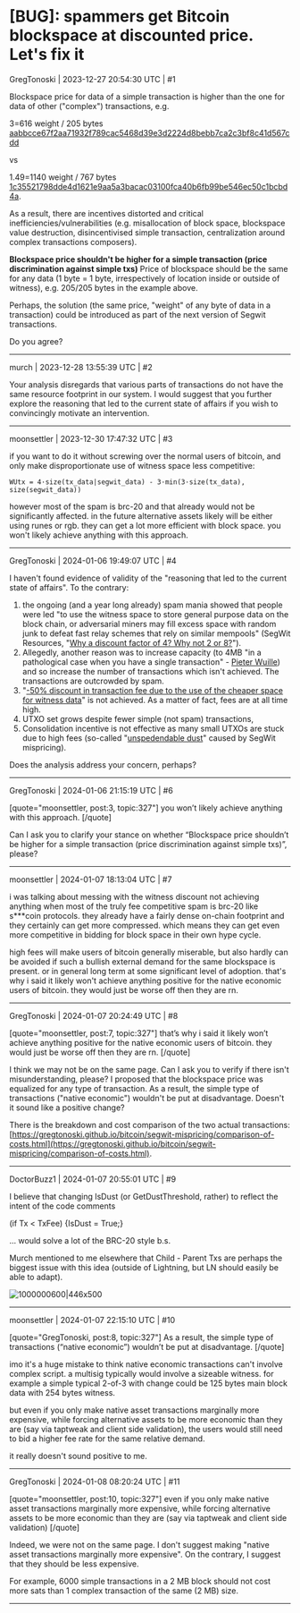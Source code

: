 # [BUG]: spammers get Bitcoin blockspace at discounted price. Let's fix it

GregTonoski | 2023-12-27 20:54:30 UTC | #1

Blockspace price for data of a simple transaction is higher than the one for data of other ("complex") transactions, e.g.
 
3=616 weight / 205 bytes [aabbcce67f2aa71932f789cac5468d39e3d2224d8bebb7ca2c3bf8c41d567cdd](https://mempool.space/tx/aabbcce67f2aa71932f789cac5468d39e3d2224d8bebb7ca2c3bf8c41d567cdd)

vs

1.49=1140 weight / 767 bytes [1c35521798dde4d1621e9aa5a3bacac03100fca40b6fb99be546ec50c1bcbd4a](https://mempool.space/tx/1c35521798dde4d1621e9aa5a3bacac03100fca40b6fb99be546ec50c1bcbd4a).

As a result, there are incentives distorted and critical inefficiencies/vulnerabilities (e.g. misallocation of block space, blockspace value destruction, disincentivised simple transaction, centralization around complex transactions composers).

**Blockspace price shouldn't be higher for a simple transaction (price discrimination against simple txs)**
Price of blockspace should be the same for any data (1 byte = 1 byte, irrespectively of location inside or outside of witness), e.g. 205/205 bytes in the example above. 

Perhaps, the solution (the same price, "weight" of any byte of data in a transaction) could be introduced as part of the next version of Segwit transactions.

Do you agree?

-------------------------

murch | 2023-12-28 13:55:39 UTC | #2

Your analysis disregards that various parts of transactions do not have the same resource footprint in our system. I would suggest that you further explore the reasoning that led to the current state of affairs if you wish to convincingly motivate an intervention.

-------------------------

moonsettler | 2023-12-30 17:47:32 UTC | #3

if you want to do it without screwing over the normal users of bitcoin, and only make disproportionate use of witness space less competitive:

`WUtx = 4·size(tx_data|segwit_data) - 3·min(3·size(tx_data), size(segwit_data))`

however most of the spam is brc-20 and that already would not be significantly affected. in the future alternative assets likely will be either using runes or rgb. they can get a lot more efficient with block space. you won't likely achieve anything with this approach.

-------------------------

GregTonoski | 2024-01-06 19:49:07 UTC | #4

I haven't found evidence of validity of the "reasoning that led to the current state of affairs". To the contrary:
1. the ongoing (and a year long already) spam mania showed that people were led "to use the witness space to store general purpose data on the block chain, or adversarial miners may fill excess space with random junk to defeat fast relay schemes that rely on similar mempools" (SegWit Resources, "[Why a discount factor of 4? Why not 2 or 8?](https://medium.com/segwit-co/why-a-discount-factor-of-4-why-not-2-or-8-bbcebe91721e)").
2. Allegedly, another reason was to increase capacity (to 4MB "in a pathological case when you have a single transaction"  - [Pieter Wuille](https://www.youtube.com/live/NOYNZB5BCHM?feature=shared&t=2105)) and so increase the number of transactions which isn't achieved. The transactions are outcrowded by spam. 
3. "[-50% discount in transaction fee due to the use of the cheaper space for witness data](https://youtu.be/T1fqOEhFP40?feature=shared&t=2577)" is not achieved. As a matter of fact, fees are at all time high.
4. UTXO set grows despite fewer simple (not spam) transactions,
5. Consolidation incentive is not effective as many small UTXOs are stuck due to high fees (so-called "[unspedendable dust](https://bitcoin.stackexchange.com/a/108336/135945)" caused by SegWit mispricing).

Does the analysis address your concern, perhaps?

-------------------------

GregTonoski | 2024-01-06 21:15:19 UTC | #6

[quote="moonsettler, post:3, topic:327"]
you won’t likely achieve anything with this approach.
[/quote]

Can I ask you to clarify your stance on whether “Blockspace price shouldn’t be higher for a simple transaction (price discrimination against simple txs)”, please?

-------------------------

moonsettler | 2024-01-07 18:13:04 UTC | #7

i was talking about messing with the witness discount not achieving anything when most of the truly fee competitive spam is brc-20 like s***coin protocols. they already have a fairly dense on-chain footprint and they certainly can get more compressed. which means they can get even more competitive in bidding for block space in their own hype cycle.

high fees will make users of bitcoin generally miserable, but also hardly can be avoided if such a bullish external demand for the same blockspace is present. or in general long term at some significant level of adoption. that's why i said it likely won't achieve anything positive for the native economic users of bitcoin. they would just be worse off then they are rn.

-------------------------

GregTonoski | 2024-01-07 20:24:49 UTC | #8

[quote="moonsettler, post:7, topic:327"]
that’s why i said it likely won’t achieve anything positive for the native economic users of bitcoin. they would just be worse off then they are rn.
[/quote]

I think we may not be on the same page. Can I ask you to verify if there isn't misunderstanding, please? I proposed that the blockspace price was equalized for any type of transaction. As a result, the simple type of transactions ("native economic") wouldn't be put at disadvantage. Doesn't it sound like a positive change?

There is the breakdown and cost comparison of the two actual transactions: [https://gregtonoski.github.io/bitcoin/segwit-mispricing/comparison-of-costs.html](https://gregtonoski.github.io/bitcoin/segwit-mispricing/comparison-of-costs.html).

-------------------------

DoctorBuzz1 | 2024-01-07 20:55:01 UTC | #9

I believe that changing IsDust (or GetDustThreshold, rather) to reflect the intent of the code comments 

(if Tx < TxFee) {IsDust = True;}

... would solve a lot of the BRC-20 style b.s.

Murch mentioned to me elsewhere that Child - Parent Txs are perhaps the biggest issue with this idea (outside of Lightning, but LN should easily be able to adapt).


![1000000600|446x500](upload://1fR1n6dTIKkaIX0r2EmD6YOIcSA.png)

-------------------------

moonsettler | 2024-01-07 22:15:10 UTC | #10

[quote="GregTonoski, post:8, topic:327"]
As a result, the simple type of transactions (“native economic”) wouldn’t be put at disadvantage.
[/quote]

imo it's a huge mistake to think native economic transactions can't involve complex script. a multisig typically would involve a sizeable witness. for example a simple typical 2-of-3 with change could be 125 bytes main block data with 254 bytes witness.

but even if you only make native asset transactions marginally more expensive, while forcing alternative assets to be more economic than they are (say via taptweak and client side validation), the users would still need to bid a higher fee rate for the same relative demand.

it really doesn't sound positive to me.

-------------------------

GregTonoski | 2024-01-08 08:20:24 UTC | #11

[quote="moonsettler, post:10, topic:327"]
even if you only make native asset transactions marginally more expensive, while forcing alternative assets to be more economic than they are (say via taptweak and client side validation)
[/quote]

Indeed, we were not on the same page. I don't suggest making "native asset transactions marginally more expensive". On the contrary, I suggest that they should be less expensive. 

For example, 6000 simple transactions in a 2 MB block should not cost more sats than 1 complex transaction of the same (2 MB) size.

-------------------------

